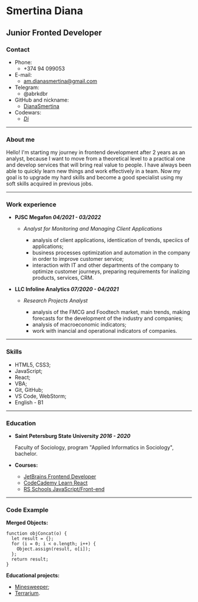 # Smertina Diana

## Junior Fronted Developer

### Contact
* Phone:
    - +374 94 099053
* E-mail:
    - am.dianasmertina@gmail.com
* Telegram:
    - @abrkdbr
* GitHub and nickname:
    - [DianaSmertina](https://github.com/DianaSmertina)
* Codewars:
    - [_Di_](https://www.codewars.com/users/_Di_)


---
### About me
Hello! I'm starting my journey in frontend development after 2 years as an analyst, because I want to move from a theoretical level to a practical one and develop services that will bring real value to people. I have always been able to quickly learn new things and work effectively in a team. Now my goal is to upgrade my hard skills and become a good specialist using my soft skills acquired in previous jobs.

--- 
### Work experience
* **PJSC Megafon *04/2021 - 03/2022***

    + *Analyst for Monitoring and Managing Client Applications*

        - analysis of client applications, identiication of trends, speciics of applications;
        - business processes optimization and automation in the company in order to improve customer service;
        - interaction with IT and other departments of the company to optimize customer journeys, preparing requirements for inalizing products, services, CRM.
* **LLC Infoline Analytics *07/2020 - 04/2021***

    + *Research Projects Analyst*

        - analysis of the FMCG and Foodtech market, main trends, making forecasts for the development of the industry and companies;
        - analysis of macroeconomic indicators;
        - work with inancial and operational indicators of companies.

---
### Skills
* HTML5, CSS3;
* JavaScript;
* React;
* VBA;
* Git, GitHub;
* VS Code, WebStorm;
* English - B1


---
### Education
* **Saint Petersburg State University *2016 - 2020***

    Faculty of Sociology, program "Applied Informatics in Sociology", bachelor.

* **Courses:**
    - [JetBrains Frontend Developer](https://hyperskill.org/tracks/5?_gl=1%2a1yyo5q8%2a_ga%2aNzMxMjU4MzkxLjE2NTE2MTM3Mjg.%2a_ga_9J976DJZ68%2aMTY1NjQ5NzQ0MC4yLjAuMTY1NjQ5NzQ0MC4w&_ga=2.82059541.2001770790.1656497441-731258391.1651613728)
    - [CodeCademy Learn React](https://www.codecademy.com/learn/react-101)
    - [RS Schools JavaScript/Front-end](https://wearecommunity.io/events/js-intro-rss-2022q3)

---
### Code Example
**Merged Objects:**
```
function objConcat(o) {
  let result = {};
  for (i = 0; i < o.length; i++) {
    Object.assign(result, o[i]);
  };
  return result;
}
```
**Educational projects:**
* [Minesweeper](https://github.com/DianaSmertina/Minesweeper);
* [Terrarium](https://github.com/DianaSmertina/Terrarium).

